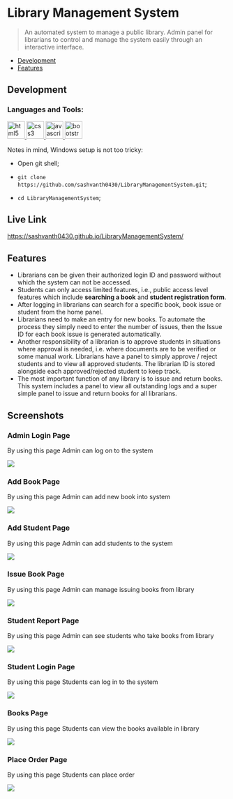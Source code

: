 # Library Management System

> An automated system to manage a public library. Admin panel for librarians to control and manage the system easily through an interactive interface.

 + [Development](#development)
 + [Features](#features)

## Development
<h3 align="left">Languages and Tools:</h3>
<p align="left"> 

 <a href="https://www.w3.org/html/" target="_blank" rel="noreferrer"> <img src="https://raw.githubusercontent.com/devicons/devicon/master/icons/html5/html5-original-wordmark.svg" alt="html5" width="40" height="40"/> </a>   <a href="https://www.w3schools.com/css/" target="_blank" rel="noreferrer"> <img src="https://raw.githubusercontent.com/devicons/devicon/master/icons/css3/css3-original-wordmark.svg" alt="css3" width="40" height="40"/> </a>  <a href="https://developer.mozilla.org/en-US/docs/Web/JavaScript" target="_blank" rel="noreferrer"> <img src="https://raw.githubusercontent.com/devicons/devicon/master/icons/javascript/javascript-original.svg" alt="javascript" width="40" height="40"/> </a>    <a href="https://getbootstrap.com" target="_blank" rel="noreferrer"> <img src="https://raw.githubusercontent.com/devicons/devicon/master/icons/bootstrap/bootstrap-plain-wordmark.svg" alt="bootstrap" width="40" height="40"/> </a> </p>



Notes in mind, Windows setup is not too tricky:

* Open git shell;


* `git clone https://github.com/sashvanth0430/LibraryManagementSystem.git`;

* `cd LibraryManagementSystem`;

## Live Link
https://sashvanth0430.github.io/LibraryManagementSystem/


## Features
 + Librarians can be given their authorized login ID and password without which the system can not be accessed.
 + Students can only access limited features, i.e., public access level features which include **searching a book** and **student registration form**.
 + After logging in librarians can search for a specific book, book issue or student from the home panel.
 + Librarians need to make an entry for new books. To automate the process they simply need to enter the number of issues, then the Issue ID for each book issue is generated automatically.
 + Another responsibility of a librarian is to approve students in situations where approval is needed, i.e. where documents are to be verified or some manual work. Librarians have a panel to simply approve / reject students and to view all approved students. The librarian ID is stored alongside each approved/rejected student to keep track.
 + The most important function of any library is to issue and return books. This system includes a panel to view all outstanding logs and a super simple panel to issue and return books for all librarians.


## Screenshots
<h3> Admin Login Page</h3>
<p>By using this page Admin can log on to the system</p>

![](meta/AdminLogin.png)

<h3> Add Book Page</h3>
<p>By using this page Admin can add new book into system</p>

![](meta/AddBooks.png)

<h3> Add Student Page</h3>
<p>By using this page Admin can add students to the system</p>

![](meta/AddStudent.png)

<h3> Issue Book Page</h3>
<p>By using this page Admin can manage issuing books from library</p>

![](meta/IssuseBooks.png)

<h3> Student Report Page</h3>
<p>By using this page Admin can see students who take books from library</p>

![](meta/StudentReport.png)

<h3> Student Login Page</h3>
<p>By using this page Students can log in to the system</p>

![](meta/StudentLogin.png)

<h3> Books Page</h3>
<p>By using this page Students can view the books available in library</p>

![](meta/ViewBooks.png)


<h3> Place Order Page</h3>
<p>By using this page Students can place order</p>

![](meta/PlaceOrder.png)
